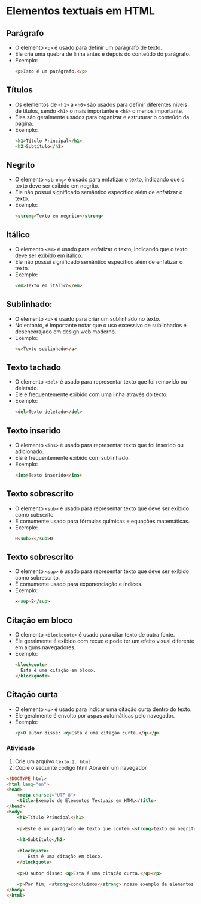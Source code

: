 # Elementos textuais em HTML

## Parágrafo
   - O elemento `<p>` é usado para definir um parágrafo de texto.
   - Ele cria uma quebra de linha antes e depois do conteúdo do parágrafo.
   - Exemplo:
     ```html
     <p>Isto é um parágrafo.</p>
     ```

## Títulos 
   - Os elementos de `<h1>` a `<h6>` são usados para definir diferentes níveis de títulos, sendo `<h1>` o mais importante e `<h6>` o menos importante.
   - Eles são geralmente usados para organizar e estruturar o conteúdo da página.
   - Exemplo:
     ```html
     <h1>Título Principal</h1>
     <h2>Subtítulo</h2>
     ```

## Negrito
   - O elemento `<strong>` é usado para enfatizar o texto, indicando que o texto deve ser exibido em negrito.
   - Ele não possui significado semântico específico além de enfatizar o texto.
   - Exemplo:
     ```html
     <strong>Texto em negrito</strong>
     ```

## Itálico
   - O elemento `<em>` é usado para enfatizar o texto, indicando que o texto deve ser exibido em itálico.
   - Ele não possui significado semântico específico além de enfatizar o texto.
   - Exemplo:
     ```html
     <em>Texto em itálico</em>
     ```

## Sublinhado:
   - O elemento `<u>` é usado para criar um sublinhado no texto.
   - No entanto, é importante notar que o uso excessivo de sublinhados é desencorajado em design web moderno.
   - Exemplo:
     ```html
     <u>Texto sublinhado</u>
     ```

## Texto tachado
   - O elemento `<del>` é usado para representar texto que foi removido ou deletado.
   - Ele é frequentemente exibido com uma linha através do texto.
   - Exemplo:
     ```html
     <del>Texto deletado</del>
     ```

## Texto inserido
   - O elemento `<ins>` é usado para representar texto que foi inserido ou adicionado.
   - Ele é frequentemente exibido com sublinhado.
   - Exemplo:
     ```html
     <ins>Texto inserido</ins>
     ```

## Texto sobrescrito
   - O elemento `<sub>` é usado para representar texto que deve ser exibido como subscrito.
   - É comumente usado para fórmulas químicas e equações matemáticas.
   - Exemplo:
     ```html
     H<sub>2</sub>O
     ```

## Texto sobrescrito
   - O elemento `<sup>` é usado para representar texto que deve ser exibido como sobrescrito.
   - É comumente usado para exponenciação e índices.
   - Exemplo:
     ```html
     x<sup>2</sup>
     ```

## Citação em bloco
   - O elemento `<blockquote>` é usado para citar texto de outra fonte.
   - Ele geralmente é exibido com recuo e pode ter um efeito visual diferente em alguns navegadores.
   - Exemplo:
     ```html
     <blockquote>
       Esta é uma citação em bloco.
     </blockquote>
     ```

## Citação curta
   - O elemento `<q>` é usado para indicar uma citação curta dentro do texto.
   - Ele geralmente é envolto por aspas automáticas pelo navegador.
   - Exemplo:
     ```html
     <p>O autor disse: <q>Esta é uma citação curta.</q></p>
     ```

### Atividade

1. Crie um arquivo `texto.2. html`
3. Copie o sequinte código html
Abra em um navegador


```html
<!DOCTYPE html>
<html lang="en">
<head>
    <meta charset="UTF-8">
    <title>Exemplo de Elementos Textuais em HTML</title>
</head>
<body>
    <h1>Título Principal</h1>
    
    <p>Este é um parágrafo de texto que contém <strong>texto em negrito</strong>, <em>texto em itálico</em>, <u>texto sublinhado</u>, <del>texto deletado</del>, <ins>texto inserido</ins>, <sub>texto subscrito</sub> e <sup>texto sobrescrito</sup>.</p>
    
    <h2>Subtítulo</h2>
    
    <blockquote>
        Esta é uma citação em bloco.
    </blockquote>
    
    <p>O autor disse: <q>Esta é uma citação curta.</q></p>
    
    <p>Por fim, <strong>concluímos</strong> nosso exemplo de elementos textuais em HTML. Espero que tenha sido útil!</p>
</body>
</html>
```

